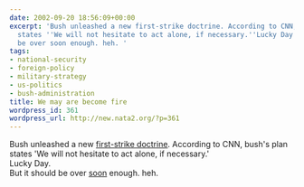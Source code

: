 ```yaml
---
date: 2002-09-20 18:56:09+00:00
excerpt: 'Bush unleashed a new first-strike doctrine. According to CNN, bush''s plan
  states ''We will not hesitate to act alone, if necessary.''Lucky Day.But it should
  be over soon enough. heh. '
tags:
- national-security
- foreign-policy
- military-strategy
- us-politics
- bush-administration
title: We may are become fire
wordpress_id: 361
wordpress_url: http://new.nata2.org/?p=361
---
```


Bush unleashed a new <a href="http://www.cnn.com/2002/ALLPOLITICS/09/20/bush.national.security/index.html">first-strike doctrine</a>. According to CNN, bush's plan states 'We will not hesitate to act alone, if necessary.'<br/>Lucky Day.<br/>But it should be over <a href="http://www.washingtonpost.com/wp-dyn/articles/A43478-2002Sep20.html">soon</a> enough. heh. <br/><br/>